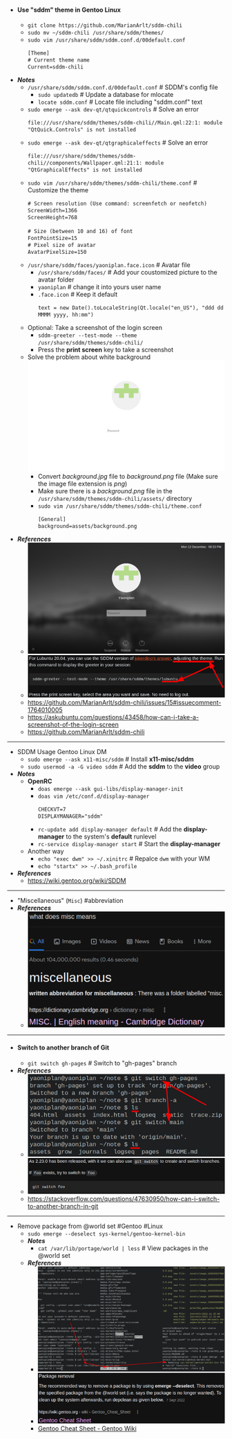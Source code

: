 - #### Use "sddm" theme in Gentoo Linux
    - `git clone https://github.com/MarianArlt/sddm-chili`
    - `sudo mv ~/sddm-chili /usr/share/sddm/themes/`
    - `sudo vim /usr/share/sddm/sddm.conf.d/00default.conf`
      ```
      [Theme]
      # Current theme name
      Current=sddm-chili
      ```
- ***Notes***
    - `/usr/share/sddm/sddm.conf.d/00default.conf` # SDDM's config file
        - `sudo updatedb` # Update a database for mlocate
        - `locate sddm.conf` # Locate file including "sddm.conf" text
    - `sudo emerge --ask dev-qt/qtquickcontrols` # Solve an error
      ```
      file:///usr/share/sddm/themes/sddm-chili//Main.qml:22:1: module "QtQuick.Controls" is not installed
      ```
    - `sudo emerge --ask dev-qt/qtgraphicaleffects` # Solve an error
      ```
      file:///usr/share/sddm/themes/sddm-chili//components/Wallpaper.qml:21:1: module "QtGraphicalEffects" is not installed
      ```
    - `sudo vim /usr/share/sddm/themes/sddm-chili/theme.conf` # Customize the theme
      ```
      # Screen resolution (Use command: screenfetch or neofetch)
      ScreenWidth=1366
      ScreenHeight=768
      
      # Size (between 10 and 16) of font
      FontPointSize=15
      # Pixel size of avatar
      AvatarPixelSize=150
      ```
    - `/usr/share/sddm/faces/yaoniplan.face.icon` # Avatar file
        - `/usr/share/sddm/faces/` # Add your coustomized picture to the avatar folder
        - `yaoniplan` # change it into yours user name
        - `.face.icon` # Keep it default
          ```
          text = new Date().toLocaleString(Qt.locale("en_US"), "ddd dd MMMM yyyy, hh:mm")
          ```
    - Optional: Take a screenshot of the login screen
        - `sddm-greeter --test-mode --theme /usr/share/sddm/themes/sddm-chili/`
        - Press the **print screen** key to take a screenshot
    - Solve the problem about white background
      ![2022-12-16_15-48.png](../assets/2022-12-16_15-48_1671176977155_0.png)
        - Convert *background.jpg* file to *background.png* file (Make sure the image file extension is *png*)
        - Make sure there is a *background.png* file in the `/usr/share/sddm/themes/sddm-chili/assets/` directory
        - `sudo vim /usr/share/sddm/themes/sddm-chili/theme.conf`
          ```
          [General]
          background=assets/background.png
          ```
- ***References***
    - ![image.png](../assets/image_1670848483176_0.png)
    - ![image.png](../assets/image_1670848867986_0.png)
    - https://github.com/MarianArlt/sddm-chili/issues/15#issuecomment-1764010005
    - https://askubuntu.com/questions/43458/how-can-i-take-a-screenshot-of-the-login-screen
    - https://github.com/MarianArlt/sddm-chili
- ---
- SDDM Usage Gentoo Linux DM
	- `sudo emerge --ask x11-misc/sddm` # Install **x11-misc/sddm**
	- `sudo usermod -a -G video sddm` # Add the **sddm** to the **video** group
- ***Notes***
	- **OpenRC**
		- `doas emerge --ask gui-libs/display-manager-init`
		- `doas vim /etc/conf.d/display-manager`
		  ```
		  CHECKVT=7
		  DISPLAYMANAGER="sddm"
		  ```
		- `rc-update add display-manager default` # Add the **display-manager** to the system's **default** runlevel
		- `rc-service display-manager start` # Start the **display-manager**
	- Another way
		- `echo "exec dwm" >> ~/.xinitrc` # Repalce `dwm` with your WM
        - `echo "startx" >> ~/.bash_profile`
- ***References***
	- https://wiki.gentoo.org/wiki/SDDM
- ---
- "Miscellaneous" (`Misc`) #abbreviation
- ***References***
	- ![image.png](../assets/image_1669463491145_0.png)
- ---
- #### Switch to another branch of Git
    - `git switch gh-pages` # Switch to "gh-pages" branch
- ***References***
    - ![image.png](../assets/image_1669443599775_0.png)
    - ![image.png](../assets/image_1669454072538_0.png)
    - https://stackoverflow.com/questions/47630950/how-can-i-switch-to-another-branch-in-git
- ---
- Remove package from @world set #Gentoo #Linux
	- `sudo emerge --deselect sys-kernel/gentoo-kernel-bin`
	- ***Notes***
		- `cat /var/lib/portage/world | less` # View packages in the @world set
	- ***References***
		- ![image.png](../assets/image_1669434287891_0.png)
		- ![image.png](../assets/image_1669433474004_0.png)
		- [Gentoo Cheat Sheet - Gentoo Wiki](https://wiki.gentoo.org/wiki/Gentoo_Cheat_Sheet#:~:text=Package%20removal,-Recommended%20method&text=The%20recommended%20way%20to%20remove,run%20depclean%20as%20given%20below.)
